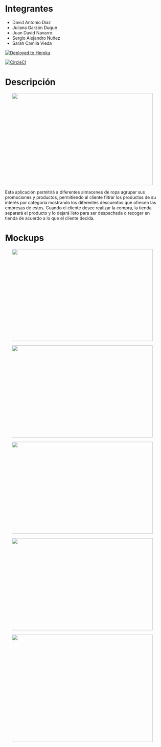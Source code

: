 ﻿﻿
# Integrantes

- David Antonio Diaz
- Juliana Garzón Duque
- Juan David Navarro
- Sergio Alejandro Nuñez
- Sarah Camila Vieda


[![Deployed to Heroku](https://www.herokucdn.com/deploy/button.png)](https://salesbox-alpha.herokuapp.com/)

[![CircleCI](https://circleci.com/gh/AlphaIETI/salesbox-FRONTEND.svg?style=svg)](https://circleci.com/gh/AlphaIETI/salesbox-FRONTEND)


# Descripción
<p align="center">
  <img width="460" height="300" src=https://user-images.githubusercontent.com/43153078/90345669-38687d00-dfe8-11ea-98ca-5595bd61b55b.PNG>
</p>


Esta aplicación permitirá a diferentes almacenes de ropa agrupar sus promociones y productos, permitiendo al cliente filtrar los productos de su interés por categoría mostrando los diferentes descuentos que ofrecen las empresas de estos. Cuando el cliente desee realizar la compra, la tienda separará el producto y lo dejará listo para ser despachada o recoger en tienda de acuerdo a lo que el cliente decida. 

# Mockups

<p align="center">
  <img width="460" height="300" src=https://user-images.githubusercontent.com/43153078/90345739-e8d68100-dfe8-11ea-8414-a4dd440ecbae.PNG>
</p>

<p align="center">
  <img width="460" height="300" src=https://user-images.githubusercontent.com/43153078/90345740-eaa04480-dfe8-11ea-8afe-4ae11921d8e6.PNG>
</p>

<p align="center">
  <img width="460" height="300" src=https://user-images.githubusercontent.com/43153078/90345741-eb38db00-dfe8-11ea-9c23-1b21dc7e74f7.PNG>
</p>

<p align="center">
  <img width="460" height="300" src=https://user-images.githubusercontent.com/43153078/90345742-ebd17180-dfe8-11ea-976d-321b46b8cf73.PNG>
</p>

<p align="center">
  <img width="460" height="350" src=https://user-images.githubusercontent.com/43153078/90345743-ebd17180-dfe8-11ea-935e-68bfef58f3d4.PNG>
</p>



